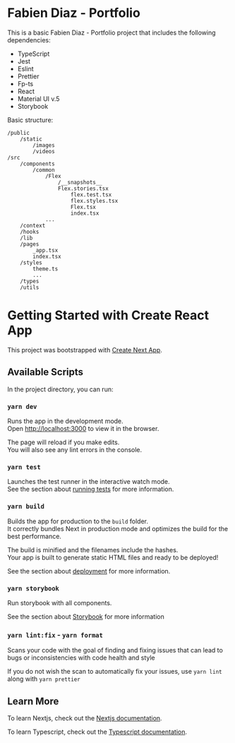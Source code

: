 # Fabien Diaz - Portfolio

This is a basic Fabien Diaz - Portfolio project that includes the following dependencies:

- TypeScript
- Jest
- Eslint
- Prettier
- Fp-ts
- React
- Material UI v.5
- Storybook

Basic structure:

```
/public
	/static
	    /images
	    /videos
/src
	/components
	    /common
	        /Flex
	            /__snapshots__
	            Flex.stories.tsx
                    flex.test.tsx
                    flex.styles.tsx
                    Flex.tsx
                    index.tsx
	        ...
	/context
	/hooks
	/lib
	/pages
	    _app.tsx
	    index.tsx
	/styles
	    theme.ts
	    ...
	/types
	/utils
```

# Getting Started with Create React App

This project was bootstrapped with [Create Next App](https://nextjs.org/docs).

## Available Scripts

In the project directory, you can run:

### `yarn dev`

Runs the app in the development mode.\
Open [http://localhost:3000](http://localhost:3000) to view it in the browser.

The page will reload if you make edits.\
You will also see any lint errors in the console.

### `yarn test`

Launches the test runner in the interactive watch mode.\
See the section about [running tests](https://jestjs.io/docs/getting-started) for more information.

### `yarn build`

Builds the app for production to the `build` folder.\
It correctly bundles Next in production mode and optimizes the build for the best performance.

The build is minified and the filenames include the hashes.\
Your app is built to generate static HTML files and ready to be deployed!

See the section about [deployment](https://nextjs.org/docs/deployment) for more information.

### `yarn storybook`

Run storybook with all components.

See the section about [Storybook](https://storybook.js.org/docs/react/get-started/introduction) for more information

### `yarn lint:fix` - `yarn format`

Scans your code with the goal of finding and fixing issues that can lead to bugs or inconsistencies with code health and style

If you do not wish the scan to automatically fix your issues, use `yarn lint` along with `yarn prettier`

## Learn More

To learn Nextjs, check out the [Nextjs documentation](https://nextjs.org/docs).

To learn Typescript, check out the [Typescript documentation](https://www.typescriptlang.org/docs/handbook/typescript-in-5-minutes.html).
